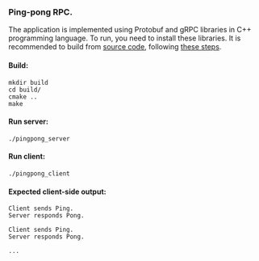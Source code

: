 ### Ping-pong RPC.
The application is implemented using Protobuf and gRPC libraries in C++ programming language. To run, you need to install these libraries. It is recommended to build from [source code](https://github.com/grpc/grpc/tree/master/src/cpp), following [these steps](https://grpc.io/docs/languages/cpp/quickstart).

#### Build:
```
mkdir build
cd build/
cmake ..
make
```

#### Run server:
```
./pingpong_server
```

#### Run client:
```
./pingpong_client
```

#### Expected client-side output:
```
Client sends Ping.
Server responds Pong.

Client sends Ping.
Server responds Pong.

...
```
